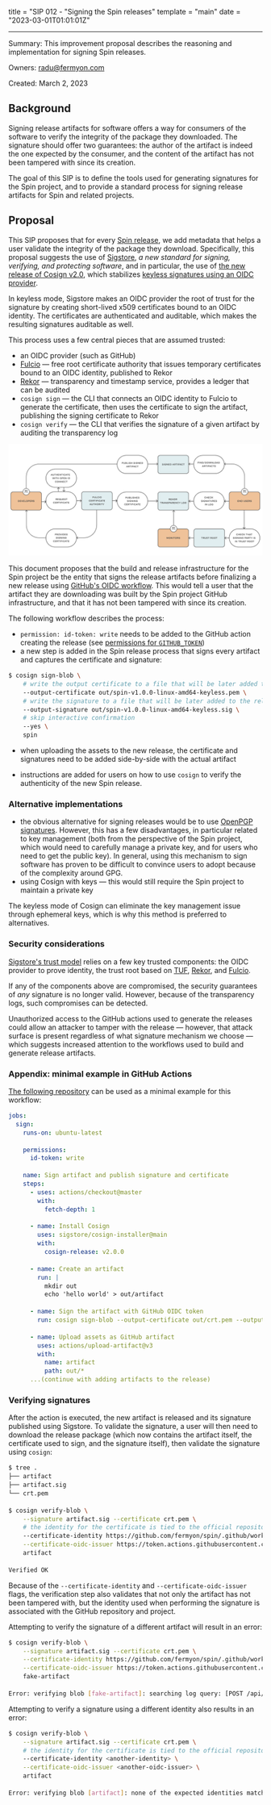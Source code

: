 title = "SIP 012 - "Signing the Spin releases"
template = "main"
date = "2023-03-01T01:01:01Z"

---

Summary: This improvement proposal describes the reasoning and implementation
for signing Spin releases.

Owners: radu@fermyon.com

Created: March 2, 2023

## Background

Signing release artifacts for software offers a way for consumers of the software
to verify the integrity of the package they downloaded. The signature should
offer two guarantees: the author of the artifact is indeed the one expected by
the consumer, and the content of the artifact has not been tampered with since
its creation.

The goal of this SIP is to define the tools used for generating signatures for
the Spin project, and to provide a standard process for signing release artifacts
for Spin and related projects.

## Proposal

This SIP proposes that for every [Spin release](https://github.com/fermyon/spin/releases),
we add metadata that helps a user validate the integrity of the package they
download.
Specifically, this proposal suggests the use of [Sigstore](https://www.sigstore.dev/),
_a new standard for signing, verifying, and protecting software_, and in particular,
the use of [the new release of Cosign v2.0](https://blog.sigstore.dev/cosign-2-0-released),
which stabilizes [keyless signatures using an OIDC provider](https://docs.sigstore.dev/cosign/keyless/).

In keyless mode, Sigstore makes an OIDC provider the root of trust for the
signature by creating short-lived x509 certificates bound to an OIDC identity.
The certificates are authenticated and auditable, which makes the resulting
signatures auditable as well.

This process uses a few central pieces that are assumed trusted:

- an OIDC provider (such as GitHub)
- [Fulcio](https://docs.sigstore.dev/fulcio/overview) — free root certificate
authority that issues temporary certificates bound to an OIDC identity,
published to Rekor
- [Rekor](https://docs.sigstore.dev/rekor/overview) — transparency and timestamp
service, provides a ledger that can be audited
- `cosign sign` — the CLI that connects an OIDC identity to Fulcio to generate the
certificate, then uses the certificate to sign the artifact, publishing the
signing certificate to Rekor
- `cosign verify` — the CLI that verifies the signature of a given artifact by
auditing the transparency log

![Sigstore workflow, as described by sigstore.dev](../../static/image/sigstore.png)

This document proposes that the build and release infrastructure for the Spin project be the entity
that signs the release artifacts before finalizing a new release using
[GitHub's OIDC workflow](https://docs.github.com/en/actions/deployment/security-hardening-your-deployments/about-security-hardening-with-openid-connect).
This would tell a user that the artifact they are downloading was built by the
Spin project GitHub infrastructure, and that it has not been tampered with since
its creation.

The following workflow describes the process:

- `permission: id-token: write` needs to be added to the GitHub action creating
the release (see [permissions for `GITHUB_TOKEN`](https://docs.github.com/en/actions/security-guides/automatic-token-authentication#permissions-for-the-github_token))
- a new step is added in the Spin release process that signs every artifact and
captures the certificate and signature:

```bash
$ cosign sign-blob \
    # write the output certificate to a file that will be later added to the release
    --output-certificate out/spin-v1.0.0-linux-amd64-keyless.pem \
    # write the signature to a file that will be later added to the release
    --output-signature out/spin-v1.0.0-linux-amd64-keyless.sig \
    # skip interactive confirmation
    --yes \
    spin
```

- when uploading the assets to the new release, the certificate and signatures
need to be added side-by-side with the actual artifact

- instructions are added for users on how to use `cosign` to verify the
authenticity of the new Spin release.

### Alternative implementations

- the obvious alternative for signing releases would be to use [OpenPGP signatures](https://infra.apache.org/release-signing.html).
However, this has a few disadvantages, in particular related to key management
(both from the perspective of the Spin project, which would need to carefully
manage a private key, and for users who need to get the public key). In general,
using this mechanism to sign software has proven to be difficult to convince users
to adopt because of the complexity around GPG.
- using Cosign with keys — this would still require the Spin project to maintain
a private key

The keyless mode of Cosign can eliminate the key management issue through
ephemeral keys, which is why this method is preferred to alternatives.

### Security considerations

[Sigstore's trust model](https://docs.sigstore.dev/security/) relies on a few
key trusted components: the OIDC provider to prove identity, the trust root
based on [TUF](https://theupdateframework.io/), [Rekor](https://docs.sigstore.dev/rekor/overview/),
and [Fulcio](https://docs.sigstore.dev/fulcio/overview/).

If any of the components above are compromised, the security guarantees of _any_
signature is no longer valid. However, because of the transparency logs,
such compromises can be detected.

Unauthorized access to the GitHub actions used to generate the releases could
allow an attacker to tamper with the release — however, that attack surface is
present regardless of what signature mechanism we choose — which suggests increased
attention to the workflows used to build and generate release artifacts.

### Appendix: minimal example in GitHub Actions

[The following repository](https://github.com/radu-matei/keyless-cosign-demo) can
be used as a minimal example for this workflow:

```yml
jobs:
  sign:
    runs-on: ubuntu-latest

    permissions:
      id-token: write 

    name: Sign artifact and publish signature and certificate
    steps:
      - uses: actions/checkout@master
        with:
          fetch-depth: 1

      - name: Install Cosign
        uses: sigstore/cosign-installer@main
        with:
          cosign-release: v2.0.0

      - name: Create an artifact
        run: |
          mkdir out
          echo 'hello world' > out/artifact
          
      - name: Sign the artifact with GitHub OIDC token
        run: cosign sign-blob --output-certificate out/crt.pem --output-signature out/artifact.sig out/artifact --yes

      - name: Upload assets as GitHub artifact
        uses: actions/upload-artifact@v3
        with:
          name: artifact
          path: out/*
      ...(continue with adding artifacts to the release)
```

### Verifying signatures

After the action is executed, the new artifact is released and its signature
published using Sigstore. To validate the signature, a user will then need to
download the release package (which now contains the artifact itself, the
certificate used to sign, and the signature itself), then validate the signature
using `cosign`:

```bash
$ tree .
├── artifact
├── artifact.sig
└── crt.pem

$ cosign verify-blob \
    --signature artifact.sig --certificate crt.pem \
    # the identity for the certificate is tied to the official repository of the Spin project
    --certificate-identity https://github.com/fermyon/spin/.github/workflows/release-sign.yml@refs/heads/main \
    --certificate-oidc-issuer https://token.actions.githubusercontent.com \
    artifact

Verified OK
```

Because of the `--certificate-identity` and `--certificate-oidc-issuer` flags,
the verification step also validates that not only the artifact has not been
tampered with, but the identity used when performing the signature is associated
with the GitHub repository and project.

Attempting to verify the signature of a different artifact will result in an error:

```bash
$ cosign verify-blob \
    --signature artifact.sig --certificate crt.pem \
    --certificate-identity https://github.com/fermyon/spin/.github/workflows/release-sign.yml@refs/heads/main \
    --certificate-oidc-issuer https://token.actions.githubusercontent.com \
    fake-artifact

Error: verifying blob [fake-artifact]: searching log query: [POST /api/v1/log/entries/retrieve][400] searchLogQueryBadRequest  &{Code:400 Message:unmarshalling entry: verifying signature: invalid signature when validating ASN.1 encoded signature}
```

Attempting to verify a signature using a different identity also results in an error:

```bash
$ cosign verify-blob \
    --signature artifact.sig --certificate crt.pem \
    # the identity for the certificate is tied to the official repository of the Spin project
    --certificate-identity <another-identity> \
    --certificate-oidc-issuer <another-oidc-issuer> \
    artifact

Error: verifying blob [artifact]: none of the expected identities matched what was in the certificate, got subjects [https://github.com/fermyon/spin/.github/workflows/release-sign.yml@refs/heads/main] with issuer https://token.actions.githubusercontent.com
```

